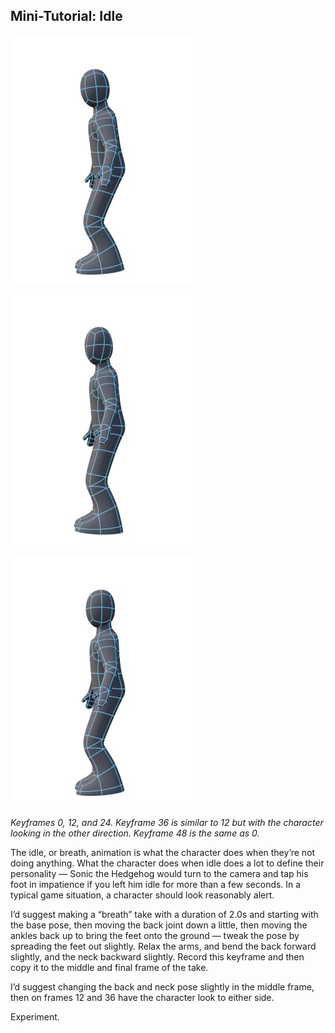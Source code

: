 ## Mini-Tutorial: Idle

![](pastedGraphic-523.jpg)

![](pastedGraphic-524.jpg)

![](pastedGraphic-525.jpg)

*Keyframes 0, 12, and 24. Keyframe 36 is similar to 12 but with the character looking in the other direction. Keyframe 48 is the same as 0.*

The idle, or breath, animation is what the character does when they’re not doing anything. What the character does when idle does a lot to define their personality — Sonic the Hedgehog would turn to the camera and tap his foot in impatience if you left him idle for more than a few seconds. In a typical game situation, a character should look reasonably alert.

I’d suggest making a “breath” take with a duration of 2.0s and starting with the base pose, then moving the back joint down a little, then moving the ankles back up to bring the feet onto the ground — tweak the pose by spreading the feet out slightly. Relax the arms, and bend the back forward slightly, and the neck backward slightly. Record this keyframe and then copy it to the middle and final frame of the take.

I’d suggest changing the back and neck pose slightly in the middle frame, then on frames 12 and 36 have the character look to either side.

Experiment.

